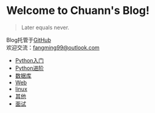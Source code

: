 # Welcome to Chuann's Blog!  

> Later equals never.            

Blog托管于[GitHub](https://github.com/fangmingc/ChuannBlog)    
欢迎交流：fangming99@outlook.com    

* [Python入门](Beginning_of_Python/README.md)
* [Python进阶](Intermediate_Python/README.md)
* [数据库](Database/README.md)
* [Web](Web/README.md)
* [linux](Linux/README.md)
* [其他](Personal/README.md)
* [面试](Interview/README.md)



